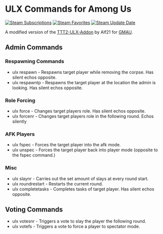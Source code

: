 [steam-workshop]: https://steamcommunity.com/sharedfiles/filedetails/?id=2447545033

# ULX Commands for Among Us

[![Steam Subscriptions](https://img.shields.io/steam/subscriptions/2447545033?logo=steam)][steam-workshop]
[![Steam Favorites](https://img.shields.io/steam/favorites/2447545033?logo=steam)][steam-workshop]
[![Steam Update Date](https://img.shields.io/steam/update-date/2447545033?label=last%20updated&logo=steam)][steam-workshop]

A modified version of the [TTT2-ULX-Addon](https://github.com/TTT-2/ttt2-ulx) by Alf21 for [GMAU](https://github.com/NotMyWing/GarrysModAmongUs).
## Admin Commands
### Respawning Commands
- ulx respawn <players> - Respawns target player while removing the corpse. Has silent echos opposite.
- ulx respawntp <player> - Respawns the target player at the location the admin is looking. Has silent echos opposite.

### Role Forcing
- ulx force <players> <role> - Changes target players role. Has silent echos opposite.
- ulx forcenr <players> <role> - Changes target players role in the following round. Echos silently

### AFK Players
- ulx fspec <players> - Forces the target player into the afk mode.
- ulx unspec <players> - Forces the target player back into player mode (opposite to the fspec command.)

### Misc
- ulx slaynr <player> <amount> - Carries out the set amount of slays at every round start.
- ulx roundrestart - Restarts the current round.
- ulx completetasks - Completes tasks of target player. Has silent echos opposite.

## Voting Commands
- ulx votesnr <player> - Triggers a vote to slay the player the following round.
- ulx votefs <player> - Triggers a vote to force a player to spectator mode.
